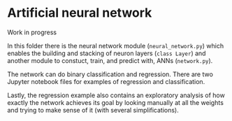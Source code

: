 # Artificial neural network

Work in progress

In this folder there is the neural network module (`neural_network.py`) which enables the building and stacking of neuron layers (`class Layer`) and another module to constuct, train, and predict with, ANNs (`network.py`).  

The network can do binary classification and regression. There are two Jupyter notebook files for examples of regression and classification.  

Lastly, the regression example also contains an exploratory analysis of how exactly the network achieves its goal by looking manually at all the weights and trying to make sense of it (with several simplifications).
